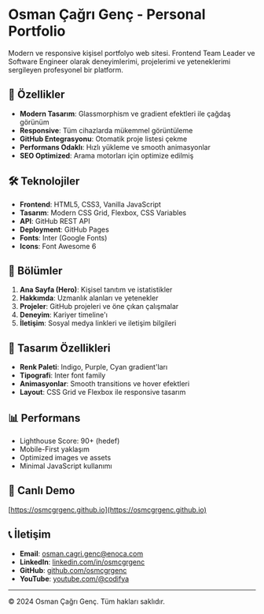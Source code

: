 # Osman Çağrı Genç - Personal Portfolio

Modern ve responsive kişisel portfolyo web sitesi. Frontend Team Leader ve Software Engineer olarak deneyimlerimi, projelerimi ve yeteneklerimi sergileyen profesyonel bir platform.

## 🚀 Özellikler

- **Modern Tasarım**: Glassmorphism ve gradient efektleri ile çağdaş görünüm
- **Responsive**: Tüm cihazlarda mükemmel görüntüleme
- **GitHub Entegrasyonu**: Otomatik proje listesi çekme
- **Performans Odaklı**: Hızlı yükleme ve smooth animasyonlar
- **SEO Optimized**: Arama motorları için optimize edilmiş

## 🛠️ Teknolojiler

- **Frontend**: HTML5, CSS3, Vanilla JavaScript
- **Tasarım**: Modern CSS Grid, Flexbox, CSS Variables
- **API**: GitHub REST API
- **Deployment**: GitHub Pages
- **Fonts**: Inter (Google Fonts)
- **Icons**: Font Awesome 6

## 📱 Bölümler

1. **Ana Sayfa (Hero)**: Kişisel tanıtım ve istatistikler
2. **Hakkımda**: Uzmanlık alanları ve yetenekler
3. **Projeler**: GitHub projeleri ve öne çıkan çalışmalar
4. **Deneyim**: Kariyer timeline'ı
5. **İletişim**: Sosyal medya linkleri ve iletişim bilgileri

## 🎨 Tasarım Özellikleri

- **Renk Paleti**: Indigo, Purple, Cyan gradient'ları
- **Tipografi**: Inter font family
- **Animasyonlar**: Smooth transitions ve hover efektleri
- **Layout**: CSS Grid ve Flexbox ile responsive tasarım

## 📊 Performans

- Lighthouse Score: 90+ (hedef)
- Mobile-First yaklaşım
- Optimized images ve assets
- Minimal JavaScript kullanımı

## 🔗 Canlı Demo

[https://osmcgrgenc.github.io](https://osmcgrgenc.github.io)

## 📞 İletişim

- **Email**: osman.cagri.genc@enoca.com
- **LinkedIn**: [linkedin.com/in/osmcgrgenc](https://linkedin.com/in/osmcgrgenc)
- **GitHub**: [github.com/osmcgrgenc](https://github.com/osmcgrgenc)
- **YouTube**: [youtube.com/@codifya](https://youtube.com/@codifya)

---

© 2024 Osman Çağrı Genç. Tüm hakları saklıdır.